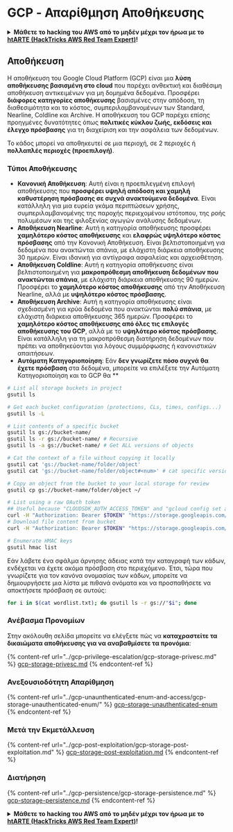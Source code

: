 # GCP - Απαρίθμηση Αποθήκευσης

<details>

<summary><strong>Μάθετε το hacking του AWS από το μηδέν μέχρι τον ήρωα με το</strong> <a href="https://training.hacktricks.xyz/courses/arte"><strong>htARTE (HackTricks AWS Red Team Expert)</strong></a><strong>!</strong></summary>

Άλλοι τρόποι υποστήριξης του HackTricks:

* Εάν θέλετε να δείτε την **εταιρεία σας να διαφημίζεται στο HackTricks** ή να **κατεβάσετε το HackTricks σε μορφή PDF** ελέγξτε τα [**ΣΧΕΔΙΑ ΣΥΝΔΡΟΜΗΣ**](https://github.com/sponsors/carlospolop)!
* Αποκτήστε το [**επίσημο PEASS & HackTricks swag**](https://peass.creator-spring.com)
* Ανακαλύψτε [**The PEASS Family**](https://opensea.io/collection/the-peass-family), τη συλλογή μας από αποκλειστικά [**NFTs**](https://opensea.io/collection/the-peass-family)
* **Εγγραφείτε στη** 💬 [**ομάδα Discord**](https://discord.gg/hRep4RUj7f) ή στη [**ομάδα telegram**](https://t.me/peass) ή **ακολουθήστε** με στο **Twitter** 🐦 [**@carlospolopm**](https://twitter.com/carlospolopm)**.**
* **Μοιραστείτε τα hacking tricks σας υποβάλλοντας PRs στα** [**HackTricks**](https://github.com/carlospolop/hacktricks) και [**HackTricks Cloud**](https://github.com/carlospolop/hacktricks-cloud) αποθετήρια του github.

</details>

## Αποθήκευση

Η αποθήκευση του Google Cloud Platform (GCP) είναι μια **λύση αποθήκευσης βασισμένη στο cloud** που παρέχει ανθεκτική και διαθέσιμη αποθήκευση αντικειμένων για μη δομημένα δεδομένα. Προσφέρει **διάφορες κατηγορίες αποθήκευσης** βασισμένες στην απόδοση, τη διαθεσιμότητα και το κόστος, συμπεριλαμβανομένων των Standard, Nearline, Coldline και Archive. Η αποθήκευση του GCP παρέχει επίσης προηγμένες δυνατότητες όπως **πολιτικές κύκλου ζωής, εκδόσεις και έλεγχο πρόσβασης** για τη διαχείριση και την ασφάλεια των δεδομένων.

Το κάδος μπορεί να αποθηκευτεί σε μια περιοχή, σε 2 περιοχές ή **πολλαπλές περιοχές (προεπιλογή)**.

### Τύποι Αποθήκευσης

* **Κανονική Αποθήκευση**: Αυτή είναι η προεπιλεγμένη επιλογή αποθήκευσης που **προσφέρει υψηλή απόδοση και χαμηλή καθυστέρηση πρόσβασης σε συχνά ανακτούμενα δεδομένα**. Είναι κατάλληλη για μια ευρεία γκάμα περιπτώσεων χρήσης, συμπεριλαμβανομένης της παροχής περιεχομένου ιστότοπου, της ροής πολυμέσων και της φιλοξενίας αγωγών ανάλυσης δεδομένων.
* **Αποθήκευση Nearline**: Αυτή η κατηγορία αποθήκευσης προσφέρει **χαμηλότερο κόστος αποθήκευσης** και **ελαφρώς υψηλότερο κόστος πρόσβασης** από την Κανονική Αποθήκευση. Είναι βελτιστοποιημένη για δεδομένα που ανακτώνται σπάνια, με ελάχιστη διάρκεια αποθήκευσης 30 ημερών. Είναι ιδανική για αντίγραφα ασφαλείας και αρχειοθέτηση.
* **Αποθήκευση Coldline**: Αυτή η κατηγορία αποθήκευσης είναι βελτιστοποιημένη για **μακροπρόθεσμη αποθήκευση δεδομένων που ανακτώνται σπάνια**, με ελάχιστη διάρκεια αποθήκευσης 90 ημερών. Προσφέρει το **χαμηλότερο κόστος αποθήκευσης** από την Αποθήκευση Nearline, αλλά με **υψηλότερο κόστος πρόσβασης**.
* **Αποθήκευση Archive**: Αυτή η κατηγορία αποθήκευσης είναι σχεδιασμένη για κρύα δεδομένα που ανακτώνται **πολύ σπάνια**, με ελάχιστη διάρκεια αποθήκευσης 365 ημερών. Προσφέρει το **χαμηλότερο κόστος αποθήκευσης από όλες τις επιλογές αποθήκευσης του GCP**, αλλά με το **υψηλότερο κόστος πρόσβασης**. Είναι κατάλληλη για τη μακροπρόθεσμη διατήρηση δεδομένων που πρέπει να αποθηκεύονται για λόγους συμμόρφωσης ή κανονιστικών απαιτήσεων.
* **Αυτόματη Κατηγοριοποίηση**: Εάν **δεν γνωρίζετε πόσο συχνά θα έχετε πρόσβαση** στα δεδομένα, μπορείτε να επιλέξετε την Αυτόματη Κατηγοριοποίηση και το GCP θα **
```bash
# List all storage buckets in project
gsutil ls

# Get each bucket configuration (protections, CLs, times, configs...)
gsutil ls -L

# List contents of a specific bucket
gsutil ls gs://bucket-name/
gsutil ls -r gs://bucket-name/ # Recursive
gsutil ls -a gs://bucket-name/ # Get ALL versions of objects

# Cat the context of a file without copying it locally
gsutil cat 'gs://bucket-name/folder/object'
gsutil cat 'gs://bucket-name/folder/object#<num>' # cat specific version

# Copy an object from the bucket to your local storage for review
gsutil cp gs://bucket-name/folder/object ~/

# List using a raw OAuth token
## Useful because "CLOUDSDK_AUTH_ACCESS_TOKEN" and "gcloud config set auth/access_token_file" doesn't work with gsutil
curl -H "Authorization: Bearer $TOKEN" "https://storage.googleapis.com/storage/v1/b/<storage-name>/o"
# Download file content from bucket
curl -H "Authorization: Bearer $TOKEN" "https://storage.googleapis.com/storage/v1/b/supportstorage-58249/o/flag.txt?alt=media" --output -

# Enumerate HMAC keys
gsutil hmac list
```
Εάν λάβετε ένα σφάλμα άρνησης άδειας κατά την καταγραφή των κάδων, ενδέχεται να έχετε ακόμα πρόσβαση στο περιεχόμενο. Έτσι, τώρα που γνωρίζετε για τον κανόνα ονομασίας των κάδων, μπορείτε να δημιουργήσετε μια λίστα με πιθανά ονόματα και να προσπαθήσετε να αποκτήσετε πρόσβαση σε αυτούς:
```bash
for i in $(cat wordlist.txt); do gsutil ls -r gs://"$i"; done
```
### Ανέβασμα Προνομίων

Στην ακόλουθη σελίδα μπορείτε να ελέγξετε πώς να **καταχραστείτε τα δικαιώματα αποθήκευσης για να αναβαθμίσετε τα προνόμια**:

{% content-ref url="../gcp-privilege-escalation/gcp-storage-privesc.md" %}
[gcp-storage-privesc.md](../gcp-privilege-escalation/gcp-storage-privesc.md)
{% endcontent-ref %}

### Ανεξουσιοδότητη Απαρίθμηση

{% content-ref url="../gcp-unaunthenticated-enum-and-access/gcp-storage-unauthenticated-enum/" %}
[gcp-storage-unauthenticated-enum](../gcp-unaunthenticated-enum-and-access/gcp-storage-unauthenticated-enum/)
{% endcontent-ref %}

### Μετά την Εκμετάλλευση

{% content-ref url="../gcp-post-exploitation/gcp-storage-post-exploitation.md" %}
[gcp-storage-post-exploitation.md](../gcp-post-exploitation/gcp-storage-post-exploitation.md)
{% endcontent-ref %}

### Διατήρηση

{% content-ref url="../gcp-persistence/gcp-storage-persistence.md" %}
[gcp-storage-persistence.md](../gcp-persistence/gcp-storage-persistence.md)
{% endcontent-ref %}

<details>

<summary><strong>Μάθετε το hacking του AWS από το μηδέν μέχρι τον ήρωα με το</strong> <a href="https://training.hacktricks.xyz/courses/arte"><strong>htARTE (HackTricks AWS Red Team Expert)</strong></a><strong>!</strong></summary>

Άλλοι τρόποι για να υποστηρίξετε το HackTricks:

* Εάν θέλετε να δείτε την **εταιρεία σας να διαφημίζεται στο HackTricks** ή να **κατεβάσετε το HackTricks σε μορφή PDF** ελέγξτε τα [**ΣΧΕΔΙΑ ΣΥΝΔΡΟΜΗΣ**](https://github.com/sponsors/carlospolop)!
* Αποκτήστε το [**επίσημο PEASS & HackTricks swag**](https://peass.creator-spring.com)
* Ανακαλύψτε [**The PEASS Family**](https://opensea.io/collection/the-peass-family), τη συλλογή μας από αποκλειστικά [**NFTs**](https://opensea.io/collection/the-peass-family)
* **Εγγραφείτε στη** 💬 [**ομάδα Discord**](https://discord.gg/hRep4RUj7f) ή στη [**ομάδα telegram**](https://t.me/peass) ή **ακολουθήστε** με στο **Twitter** 🐦 [**@carlospolopm**](https://twitter.com/carlospolopm)**.**
* **Μοιραστείτε τα κόλπα σας για το hacking υποβάλλοντας PRs στα** [**HackTricks**](https://github.com/carlospolop/hacktricks) και [**HackTricks Cloud**](https://github.com/carlospolop/hacktricks-cloud) αποθετήρια του github.

</details>

